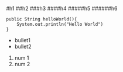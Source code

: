 #h1
##h2
###h3
####h4
#####h5
######h6

```
public String helloWorld(){
    System.out.println("Hello World")
}
```

- bullet1
- bullet2

1. num 1
2. num 2